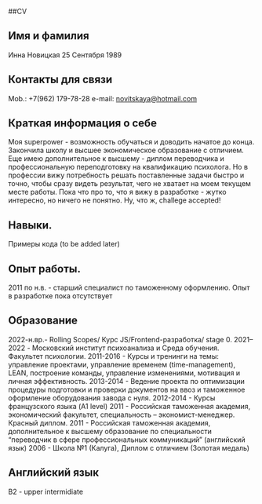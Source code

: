 ##CV
## Имя и фамилия
Инна Новицкая
25 Сентября 1989

## Контакты для связи
Mob.: +7(962) 179-78-28
e-mail: novitskaya@hotmail.com

## Краткая информация о себе 
Моя superpower - возможность обучаться и доводить начатое до конца.
Закончила школу и высшее экономическое образование с отличием. Еще имею дополнительное к высшему - диплом переводчика и профессиональную переподготовку на квалификацию психолога.
Но в профессии вижу потребность решать поставленные задачи быстро и точно, чтобы сразу видеть результат, чего не хватает на моем текущем месте работы. 
Пока что про то, что я вижу в разработке - жутко интересно, но ничего не понятно. Ну, что ж, challege accepted!

## Навыки. 
Примеры кода (to be added later)

## Опыт работы. 
2011 по н.в. - старший специалист по таможенному оформлению.
Опыт в разработке пока отсутствует


## Образование
2022-н.вр.- Rolling Scopes/  Курс JS/Frontend-разработка/ stage 0.
2021–2022 - Московский институт психоанализа и Среда обучения. Факультет психологии.
2011-2016 - Курсы и тренинги на темы: управление проектами, управление временем (time-management), LEAN, построение команды, управление изменениями, мотивация и личная эффективность.
2013-2014 - Ведение проекта по оптимизации процедуры подготовки и проверки документов на ввоз и таможенное оформление оборудования завода с нуля.
2012-2014 - Курсы французского языка (A1 level)
2011      - Российская таможенная академия, экономический факультет, специальность – экономист-менеджер. Красный диплом.
2011      - Российская таможенная академия, дополнительное к высшему образование по специальности “переводчик в сфере профессиональных коммуникаций” (английский язык)
2006       - Школа №1 (Калуга), Диплом с отличием (Золотая медаль)

## Английский язык 
B2 - upper intermidiate 
